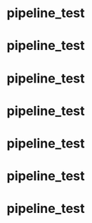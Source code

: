 # pipeline_test
# pipeline_test
# pipeline_test
# pipeline_test
# pipeline_test
# pipeline_test
# pipeline_test

